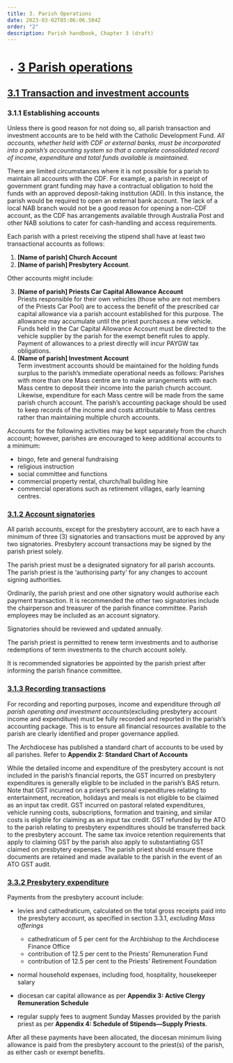 ```yaml
---
title: 3. Parish Operations
date: 2023-03-02T05:06:06.504Z
order: "2"
description: Parish handbook, Chapter 3 (draft)
---
```

* # [3 Parish operations](<>)

## [3.1 Transaction and investment accounts](<>)

### 3.1.1 Establishing accounts

Unless there is good reason for not doing so, all parish transaction and investment accounts are to be held with the Catholic Development Fund. *All accounts, whether held with CDF or external banks, must be incorporated into a parish’s accounting system so that a complete consolidated record of income, expenditure and total funds available is maintained.*

There are limited circumstances where it is not possible for a parish to maintain all accounts with the CDF. For example, a parish in receipt of government grant funding may have a contractual obligation to hold the funds with an approved deposit-taking institution (ADI). In this instance, the parish would be required to open an external bank account. The lack of a local NAB branch would not be a good reason for opening a non-CDF account, as the CDF has arrangements available through Australia Post and other NAB solutions to cater for cash-handling and access requirements. 

Each parish with a priest receiving the stipend shall have at least two transactional accounts as follows:

1. **\[Name of parish] Church Account**
2. **\[Name of parish] Presbytery Account**.

Other accounts might include:

3. **\[Name of parish] Priests Car Capital Allowance Account**\
   Priests responsible for their own vehicles (those who are not members of the Priests Car Pool) are to access the benefit of the prescribed car capital allowance via a parish account established for this purpose. The allowance may accumulate until the priest purchases a new vehicle. Funds held in the Car Capital Allowance Account must be directed to the vehicle supplier by the parish for the exempt benefit rules to apply. Payment of allowances to a priest directly will incur PAYGW tax obligations.
4. **\[Name of parish] Investment Account**\
   Term investment accounts should be maintained for the holding funds surplus to the parish’s immediate operational needs as follows: Parishes with more than one Mass centre are to make arrangements with each Mass centre to deposit their income into the parish church account. Likewise, expenditure for each Mass centre will be made from the same parish church account. The parish’s accounting package should be used to keep records of the income and costs attributable to Mass centres rather than maintaining multiple church accounts.

Accounts for the following activities may be kept separately from the church account; however, parishes are encouraged to keep additional accounts to a minimum: 

* bingo, fete and general fundraising
* religious instruction
* social committee and functions
* commercial property rental, church/hall building hire
* commercial operations such as retirement villages, early learning centres.

### [3.1.2 Account signatories](<>)

All parish accounts, except for the presbytery account, are to each have a minimum of three (3) signatories and transactions must be approved by any two signatories. Presbytery account transactions may be signed by the parish priest solely.

The parish priest must be a designated signatory for all parish accounts. The parish priest is the ‘authorising party’ for any changes to account signing authorities.

Ordinarily, the parish priest and one other signatory would authorise each payment transaction. It is recommended the other two signatories include the chairperson and treasurer of the parish finance committee. Parish employees may be included as an account signatory. 

Signatories should be reviewed and updated annually.

The parish priest is permitted to renew term investments and to authorise redemptions of term investments to the church account solely.

It is recommended signatories be appointed by the parish priest after informing the parish finance committee.

### [](<>)[3.1.3 Recording transactions](<>)

For recording and reporting purposes, income and expenditure through *all parish operating and investment accounts*(excluding presbytery account income and expenditure) must be fully recorded and reported in the parish’s accounting package. This is to ensure all financial resources available to the parish are clearly identified and proper governance applied.

The Archdiocese has published a standard chart of accounts to be used by all parishes. Refer to **Appendix 2: Standard Chart of Accounts**

While the detailed income and expenditure of the presbytery account is not included in the parish’s financial reports, the GST incurred on presbytery expenditures is generally eligible to be included in the parish’s BAS return. Note that GST incurred on a priest’s personal expenditures relating to entertainment, recreation, holidays and meals is not eligible to be claimed as an input tax credit. GST incurred on pastoral related expenditures, vehicle running costs, subscriptions, formation and training, and similar costs is eligible for claiming as an input tax credit. GST refunded by the ATO to the parish relating to presbytery expenditures should be transferred back to the presbytery account. The same tax invoice retention requirements that apply to claiming GST by the parish also apply to substantiating GST claimed on presbytery expenses. The parish priest should ensure these documents are retained and made available to the parish in the event of an ATO GST audit.

### [3.3.2 Presbytery expenditure](<>)

Payments from the presbytery account include:

* levies and cathedraticum, calculated on the total gross receipts paid into the presbytery account, as specified in section 3.3.1, *excluding Mass offerings*

  * cathedraticum of 5 per cent for the Archbishop to the Archdiocese Finance Office
  * contribution of 12.5 per cent to the Priests’ Remuneration Fund
  * contribution of 12.5 per cent to the Priests’ Retirement Foundation
* normal household expenses, including food, hospitality, housekeeper salary
* diocesan car capital allowance as per **Appendix 3: Active Clergy Remuneration Schedule**
* regular supply fees to augment Sunday Masses provided by the parish priest as per **Appendix 4: Schedule of Stipends—Supply Priests**.

After all these payments have been allocated, the diocesan minimum living allowance is paid from the presbytery account to the priest(s) of the parish, as either cash or exempt benefits.